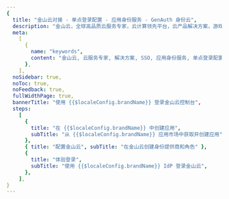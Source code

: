 ```yaml
---
{
  title: "金山云对接 - 单点登录配置 - 应用身份服务 - GenAuth 身份云",
  description: "金山云，全球高品质云服务专家，云计算领先平台，云产品解决方案，游戏云平台，先进医疗云平台，专业政务云、音视频解决方案。",
  meta:
    [
      {
        name: "keywords",
        content: "金山云, 云服务专家, 解决方案, SSO, 应用身份服务, 单点登录配置, Authing身份云",
      },
    ],
  noSidebar: true,
  noToc: true,
  noFeedback: true,
  fullWidthPage: true,
  bannerTitle: "使用 {{$localeConfig.brandName}} 登录金山云控制台",
  steps:
    [
      {
        title: "在 {{$localeConfig.brandName}} 中创建应用",
        subTitle: "从 {{$localeConfig.brandName}} 应用市场中获取并创建应用",
      },
      { title: "配置金山云", subTitle: "在金山云创建身份提供商和角色" },
      {
        title: "体验登录",
        subTitle: "使用 {{$localeConfig.brandName}} IdP 登录金山云",
      },
    ],
}
---
```


<IntegrationDetail/>
